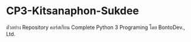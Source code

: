 # CP3-Kitsanaphon-Sukdee
ตัวอย่าง Repository คอร์สเรียน Complete Python 3 Programing โดย BontoDev., Ltd.
